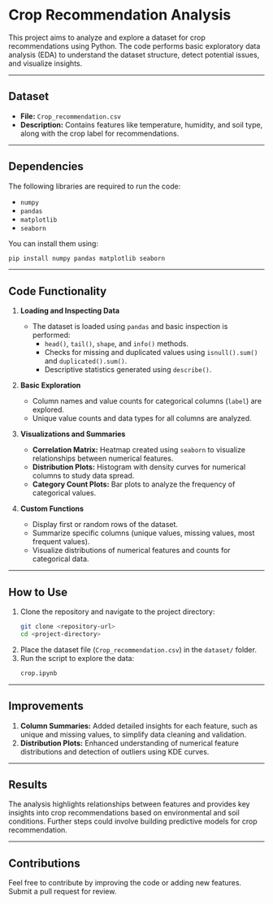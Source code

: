 # **Crop Recommendation Analysis**

This project aims to analyze and explore a dataset for crop recommendations using Python. The code performs basic exploratory data analysis (EDA) to understand the dataset structure, detect potential issues, and visualize insights.

---

## **Dataset**
- **File:** `Crop_recommendation.csv`
- **Description:** Contains features like temperature, humidity, and soil type, along with the crop label for recommendations.

---

## **Dependencies**
The following libraries are required to run the code:
- `numpy`
- `pandas`
- `matplotlib`
- `seaborn`

You can install them using:
```bash
pip install numpy pandas matplotlib seaborn
```

---

## **Code Functionality**
1. **Loading and Inspecting Data**
   - The dataset is loaded using `pandas` and basic inspection is performed:
     - `head()`, `tail()`, `shape`, and `info()` methods.
     - Checks for missing and duplicated values using `isnull().sum()` and `duplicated().sum()`.
     - Descriptive statistics generated using `describe()`.

2. **Basic Exploration**
   - Column names and value counts for categorical columns (`label`) are explored.
   - Unique value counts and data types for all columns are analyzed.

3. **Visualizations and Summaries**
   - **Correlation Matrix:** Heatmap created using `seaborn` to visualize relationships between numerical features.
   - **Distribution Plots:** Histogram with density curves for numerical columns to study data spread.
   - **Category Count Plots:** Bar plots to analyze the frequency of categorical values.

4. **Custom Functions**
   - Display first or random rows of the dataset.
   - Summarize specific columns (unique values, missing values, most frequent values).
   - Visualize distributions of numerical features and counts for categorical data.

---

## **How to Use**
1. Clone the repository and navigate to the project directory:
   ```bash
   git clone <repository-url>
   cd <project-directory>
   ```
2. Place the dataset file (`Crop_recommendation.csv`) in the `dataset/` folder.
3. Run the script to explore the data:
   ```bash
   crop.ipynb
   ```

---

## **Improvements**
1. **Column Summaries:** Added detailed insights for each feature, such as unique and missing values, to simplify data cleaning and validation.
2. **Distribution Plots:** Enhanced understanding of numerical feature distributions and detection of outliers using KDE curves.

---

## **Results**
The analysis highlights relationships between features and provides key insights into crop recommendations based on environmental and soil conditions. Further steps could involve building predictive models for crop recommendation.

---

## **Contributions**
Feel free to contribute by improving the code or adding new features. Submit a pull request for review.

